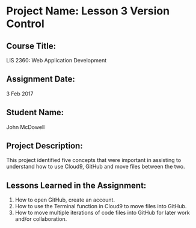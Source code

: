 # Project Name:  Lesson 3 Version Control

## Course Title:
LIS 2360:  Web Application Development

## Assignment Date:  
3 Feb 2017

## Student Name:  
John McDowell

## Project Description:
This project identified five concepts that were important in assisting to understand how to use Cloud9, GitHub and move files between the two.

## Lessons Learned in the Assignment:
1. How to open GitHub, create an account.
2. How to use the Terminal function in Cloud9 to move files into GitHub.
3. How to move multiple iterations of code files into GitHub for later work and/or collaboration.
